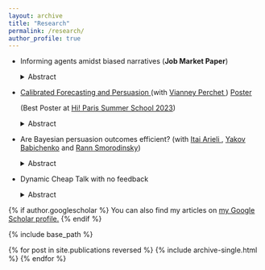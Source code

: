 ```yaml
---
layout: archive
title: "Research"
permalink: /research/
author_profile: true
---
```




- Informing agents amidst biased narratives (**Job Market Paper**)

  <details>
    <summary>Abstract</summary>
  
    I study the strategic interaction between a benevolent sender (who provides data) and a biased narrator (who interprets data) who compete to persuade a boundedly rational receiver (who takes action). The receiver does not know the data-generating model and must choose between  models provided by the sender and the narrator. The receiver chooses the model using the maximum likelihood principle, selecting the one that best fits the data given her prior belief.  The sender faces a trade-off between providing information and minimizing misinterpretation. To find the optimal data-generating model, which maximizes the receiver's expected utility, I restrict the search to a finite set of models. This set  only depends on the preferences of the narrator and receiver, along with the prior belief. I show that the fully informative model can be sub-optimal and  even backfire.  Finally, I apply this framework to information campaigns and  employee feedback.

  </details>



- <a href="https://atulya-jain.github.io/files/calibration.pdf"> Calibrated Forecasting and Persuasion </a>  (with <a href="https://vianney.ai/"> Vianney Perchet </a>)    <a href="https://atulya-jain.github.io/files/poster-calibration.pdf" download class="button">Poster</a>

   
  (Best Poster  at  [Hi! Paris Summer School 2023](https://summerschool.hi-paris.fr/))     



  <details>
      <summary>Abstract</summary>
    
  How should an expert send forecasts to maximize her payoff given that she has to pass a calibration test? We consider a dynamic game where an expert sends probability forecasts to a decision-maker. The decision-maker, based on  past outcomes, verifies the claims of the expert using the calibration test.  We find the optimal forecasting strategy by reducing the dynamic  game in terms of a static persuasion problem for the class of stationary ergodic processes.  We characterize the value of expertise by showing that an informed expert can achieve the best outcome in the persuasion problem, while an uninformed expert can only achieve the uninformative outcome. We also compare the calibration test and regret minimization as heuristics for decision-making. We show that an expert can always guarantee the calibration benchmark and in some instances, she can guarantee strictly more. 

    </details>






- Are Bayesian persuasion outcomes efficient? (with <a href="https://iarieli.net.technion.ac.il/"> Itai Arieli </a>, <a href="https://yakovbabichenko.net.technion.ac.il/"> Yakov Babichenko</a> and <a href="https://web.iem.technion.ac.il/site/academicstaff/rann-smorodinsky/">  Rann Smorodinsky</a>)

    <details>
      <summary>Abstract</summary>
  

  Information transmission between players with asymmetric information can improve outcomes and lead to efficiency. We consider the model of Bayesian persuasion: a sender commits to a signaling policy to persuade an uninformed receiver. We analyze the Pareto efficiency of the equilibrium outcome and provide a necessary condition for it. Using a natural class of games, we show that efficiency is non-trivial and difficult to attain.

  </details>


- Dynamic Cheap Talk with no feedback

    <details>
    <summary>Abstract</summary>
  

     I study a dynamic sender-receiver game, where the sequence of states follows an irreducible Markov chain. The sender provides valuable information but gets no feedback on the receiver’s actions. Under certain assumptions, I characterize the set of uniform equilibrium payoffs. I show that the sender benefits from the dynamic interaction, even without feedback.  The  interaction can restore commitment but only partially.  The sender can attain any outcome where she cannot profit by altering her signals while keeping the marginal distribution of signals  unchanged.  If the sender's payoff is state-independent, she can achieve the commitment benchmark  of  Bayesian  Persuasion.

  </details>


{% if author.googlescholar %}
  You can also find my articles on <u><a href="{{author.googlescholar}}">my Google Scholar profile</a>.</u>
{% endif %}

{% include base_path %}

{% for post in site.publications reversed %}
  {% include archive-single.html %}
{% endfor %}
